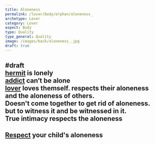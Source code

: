 ```yaml
---
title: Aloneness 
permalink: /lover/body/orphan/aloneness_
archetype: Lover
category: Lover
aspect: Body
type: Quality
type_general: Quality
image: /images/back/aloneness_.jpg
draft: true
---
```

#draft   
[hermit](/lover/mature_lover/hermit_shadow) is lonely   
[addict](/lover/mature_lover/addict_shadow) can’t be alone  
[lover](/lover/mature_lover) loves themself. respects their aloneness and the aloneness of others.   
Doesn't come together to get rid of aloneness. but to witness it and be witnessed in it.   
True intimacy respects the aloneness  
---  
[Respect](/king/spirit/leader/respect) your child's aloneness
---
